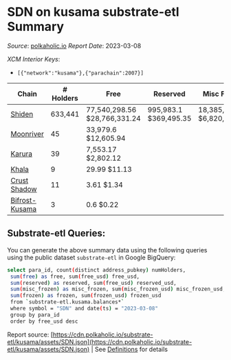 # SDN on kusama substrate-etl Summary

_Source_: [polkaholic.io](https://polkaholic.io) *Report Date*: 2023-03-08


*XCM Interior Keys*:
* `[{"network":"kusama"},{"parachain":2007}]`


| Chain | # Holders | Free | Reserved | Misc Frozen | Frozen | Price | AssetID |
| ----- | --------- | ---- | -------- | ----------- | ------ | ----- | ------- |
| [Shiden](/kusama/2007-shiden) | 633,441 | 77,540,298.56 $28,766,331.24 | 995,983.1 $369,495.35 | 18,385,841.69  $6,820,881.81 | 15,870,925.55 $5,887,884.23 | $0.37 | `{"Token":"SDN"}` |
| [Moonriver](/kusama/2023-moonriver) | 45 | 33,979.6 $12,605.94 |   |    |   | $0.37 | `{"Token":"16797826370226091782818345603793389938"}` |
| [Karura](/kusama/2000-karura) | 39 | 7,553.17 $2,802.12 |   |    |   | $0.37 | `{"ForeignAsset":"18"}` |
| [Khala](/kusama/2004-khala) | 9 | 29.99 $11.13 |   |    |   | $0.37 | `{"Token":"12"}` |
| [Crust Shadow](/kusama/2012-shadow) | 11 | 3.61 $1.34 |   |    |   | $0.37 | `{"Token":"16797826370226091782818345603793389938"}` |
| [Bifrost-Kusama](/kusama/2001-bifrost-ksm) | 3 | 0.6 $0.22 |   |    |   | $0.37 | `{"Token2":"3"}` |

## Substrate-etl Queries:
You can generate the above summary data using the following queries using the public dataset `substrate-etl` in Google BigQuery:
```bash
select para_id, count(distinct address_pubkey) numHolders, 
 sum(free) as free, sum(free_usd) free_usd,
 sum(reserved) as reserved, sum(free_usd) reserved_usd,
 sum(misc_frozen) as misc_frozen, sum(misc_frozen_usd) misc_frozen_usd,
 sum(frozen) as frozen, sum(frozen_usd) frozen_usd
 from `substrate-etl.kusama.balances*` 
 where symbol = "SDN" and date(ts) = "2023-03-08"
 group by para_id
 order by free_usd desc
```


Report source: [https://cdn.polkaholic.io/substrate-etl/kusama/assets/SDN.json](https://cdn.polkaholic.io/substrate-etl/kusama/assets/SDN.json) | See [Definitions](/DEFINITIONS.md) for details
